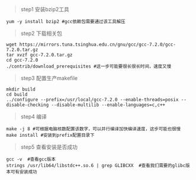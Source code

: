 > step1 安装bzip2工具

```
yum -y install bzip2 #gcc依赖包需要通过该工具解压
```

> step2 下载相关包

```
wget https://mirrors.tuna.tsinghua.edu.cn/gnu/gcc/gcc-7.2.0/gcc-7.2.0.tar.gz
tar xvzf gcc-7.2.0.tar.gz
cd gcc-7.2.0
./contrib/download_prerequisites #这一步可能要很长很长时间，速度又慢
```

> step3 配置生产makefile

```
mkdir build
cd build
../configure --prefix=/usr/local/gcc-7.2.0 --enable-threads=posix --disable-checking --disable-multilib --enable-languages=c,c++
```

> step4 编译

```
make -j 8 #可根据电脑核数配置该数字，可以并行编译加快编译速度，这步可能也很慢
make install #安装到prefix配置目录下
```

> step5 查看安装是否成功

```
gcc -v  #查看gcc版本
strings /usr/lib64/libstdc++.so.6 | grep GLIBCXX  #查看我们需要的glibc版本可有安装成功
```

